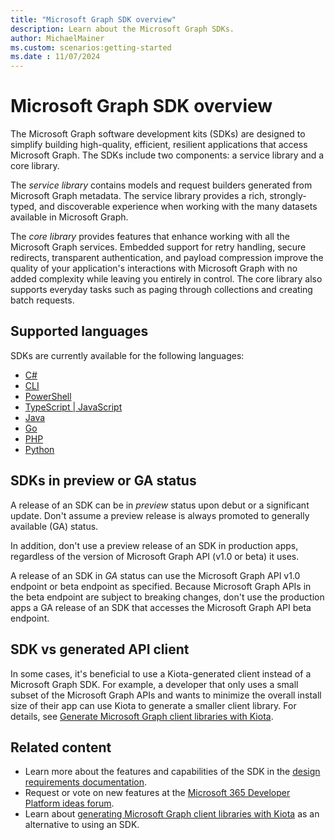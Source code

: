 ```yaml
---
title: "Microsoft Graph SDK overview"
description: Learn about the Microsoft Graph SDKs.
author: MichaelMainer
ms.custom: scenarios:getting-started
ms.date : 11/07/2024
---
```


# Microsoft Graph SDK overview

The Microsoft Graph software development kits (SDKs) are designed to simplify building high-quality, efficient, resilient applications that access Microsoft Graph. The SDKs include two components: a service library and a core library.

The *service library* contains models and request builders generated from Microsoft Graph metadata. The service library provides a rich, strongly-typed, and discoverable experience when working with the many datasets available in Microsoft Graph.

The *core library* provides features that enhance working with all the Microsoft Graph services. Embedded support for retry handling, secure redirects, transparent authentication, and payload compression improve the quality of your application's interactions with Microsoft Graph with no added complexity while leaving you entirely in control. The core library also supports everyday tasks such as paging through collections and creating batch requests.

## Supported languages

SDKs are currently available for the following languages:

- [C#](https://github.com/microsoftgraph/msgraph-sdk-dotnet)
- [CLI](https://github.com/microsoftgraph/msgraph-cli)
- [PowerShell](https://github.com/microsoftgraph/msgraph-sdk-powershell)
- [TypeScript | JavaScript](https://github.com/microsoftgraph/msgraph-sdk-javascript)
- [Java](https://github.com/microsoftgraph/msgraph-sdk-java)
- [Go](https://github.com/microsoftgraph/msgraph-sdk-go)
- [PHP](https://github.com/microsoftgraph/msgraph-sdk-php)
- [Python](https://github.com/microsoftgraph/msgraph-sdk-python)

## SDKs in preview or GA status

A release of an SDK can be in *preview* status upon debut or a significant update. Don't assume a preview release is always promoted to generally available (GA) status.

In addition, don't use a preview release of an SDK in production apps, regardless of the version of Microsoft Graph API (v1.0 or beta) it uses.

A release of an SDK in *GA* status can use the Microsoft Graph API v1.0 endpoint or beta endpoint as specified. Because Microsoft Graph APIs in the beta endpoint are subject to breaking changes, don't use the production apps a GA release of an SDK that accesses the Microsoft Graph API beta endpoint.

## SDK vs generated API client

In some cases, it's beneficial to use a Kiota-generated client instead of a Microsoft Graph SDK. For example, a developer that only uses a small subset of the Microsoft Graph APIs and wants to minimize the overall install size of their app can use Kiota to generate a smaller client library. For details, see [Generate Microsoft Graph client libraries with Kiota](generate-with-kiota.md).

## Related content

- Learn more about the features and capabilities of the SDK in the [design requirements documentation](https://github.com/microsoftgraph/msgraph-sdk-design).
- Request or vote on new features at the [Microsoft 365 Developer Platform ideas forum](https://techcommunity.microsoft.com/t5/microsoft-365-developer-platform/idb-p/Microsoft365DeveloperPlatform/label-name/Microsoft%20Graph).
- Learn about [generating Microsoft Graph client libraries with Kiota](generate-with-kiota.md) as an alternative to using an SDK.
